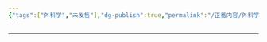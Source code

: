 ```yaml
---
{"tags":["外科学","未发售"],"dg-publish":true,"permalink":"/正番内容/外科学/Episode 06. 普外科/胆管结石/","dgPassFrontmatter":true}
---
```


---